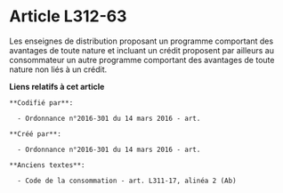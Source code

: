 # Article L312-63

Les enseignes de distribution proposant un programme comportant des avantages de toute nature et incluant un crédit proposent
par ailleurs au consommateur un autre programme comportant des avantages de toute nature non liés à un crédit.

**Liens relatifs à cet article**

	**Codifié par**:

	  - Ordonnance n°2016-301 du 14 mars 2016 - art.

	**Créé par**:

	  - Ordonnance n°2016-301 du 14 mars 2016 - art.

	**Anciens textes**:

	  - Code de la consommation - art. L311-17, alinéa 2 (Ab)
